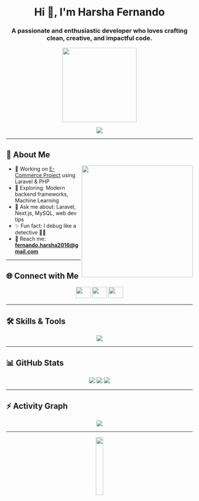 <h1 align="center">Hi 👋, I'm Harsha Fernando</h1>
<h3 align="center">A passionate and enthusiastic developer who loves crafting clean, creative, and impactful code.</h3>

<p align="center">
  <img src="https://image.myanimelist.net/ui/0YNGMBN7CXMEk-P9BspU4WlXmBe_SGHSnNvwDnnlOFXgoK141ZQMZGqHOwW4COUaA-H7pn7b82XhWJ6H9RN-JR2r3Ga0y_Dm6qoNuOy4HQ_5pyojYSBxN_X8qJc9uVFAVlTXjzR6-iPXyJGc-YQoGztwdaIpDG-mFRbYMwZlW_Q" height="200" />
</p>

<div align="center">
  <img src="https://readme-typing-svg.herokuapp.com?font=Architects+Daughter&color=%23F97316&size=30&center=true&vCenter=true&lines=Hey+there!+I'm+Harsha+Fernando;Welcome+to+my+GitHub+space!;Happy+to+see+you+here+👨‍💻✨" />
</div>

---

## 🧠 About Me
<picture>
  <img align="right" src="https://raw.githubusercontent.com/arsentieva/arsentieva/main/code.gif" width="300px"/>
</picture>

- 🔭 Working on [E-Commerce Project](https://github.com/HarshaFdo/E-Commerce_Project.git) using Laravel & PHP  
- 🌱 Exploring: Modern backend frameworks, Machine Learning  
- 💬 Ask me about: Laravel, Next.js, MySQL, web dev tips  
- ✨ Fun fact: I debug like a detective 🕵️‍♂️  
- 📧 Reach me: **fernando.harsha2016@gmail.com**

---

## 🌐 Connect with Me
<p align="center">
  <a href="https://linkedin.com/in/YOUR-LINK"><img src="https://raw.githubusercontent.com/rahuldkjain/github-profile-readme-generator/master/src/images/icons/Social/linked-in-alt.svg" height="30" width="40" /></a>
  <a href="https://fb.com/YOUR-LINK"><img src="https://raw.githubusercontent.com/rahuldkjain/github-profile-readme-generator/master/src/images/icons/Social/facebook.svg" height="30" width="40" /></a>
  <a href="https://instagram.com/YOUR-LINK"><img src="https://raw.githubusercontent.com/rahuldkjain/github-profile-readme-generator/master/src/images/icons/Social/instagram.svg" height="30" width="40" /></a>
</p>

---

## 🛠️ Skills & Tools
<p align="center">
  <img src="https://skillicons.dev/icons?i=php,laravel,nextjs,mysql,js,ts,nodejs,react,python,c,tailwind,figma,git,linux,vscode" />
</p>

---

## 📊 GitHub Stats
<p align="center">
  <img src="https://github-readme-stats.vercel.app/api?username=HarshaFdo&show_icons=true&theme=tokyonight" />
  <img src="https://github-readme-stats.vercel.app/api/top-langs/?username=HarshaFdo&layout=compact&theme=tokyonight" />
  <img src="https://github-readme-streak-stats.herokuapp.com?user=HarshaFdo&theme=tokyonight" />
</p>

---

## ⚡ Activity Graph
<div align="center">
  <img src="https://github-readme-activity-graph.vercel.app/graph?username=HarshaFdo&bg_color=1a1b27&color=ff6347&line=63f7f7&point=ffffff&area=true&hide_border=true" />
</div>

---

<p align="center">
  <img src="https://media.giphy.com/media/jpVnC65DmYeyRL4LHS/giphy.gif" width="20%">
</p>

